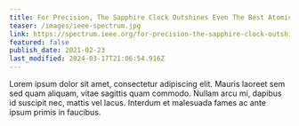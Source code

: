 ```yaml
---
title: For Precision, The Sapphire Clock Outshines Even The Best Atomic Clocks
teaser: /images/ieee-spectrum.jpg
link: https://spectrum.ieee.org/for-precision-the-sapphire-clock-outshines-even-the-best-atomic-clocks
featured: false
publish_date: 2021-02-23
last_modified: 2024-03-17T21:06:54.916Z
---
```


Lorem ipsum dolor sit amet, consectetur adipiscing elit. Mauris laoreet sem sed quam aliquam, vitae sagittis quam commodo. Nullam arcu mi, dapibus id suscipit nec, mattis vel lacus. Interdum et malesuada fames ac ante ipsum primis in faucibus.
